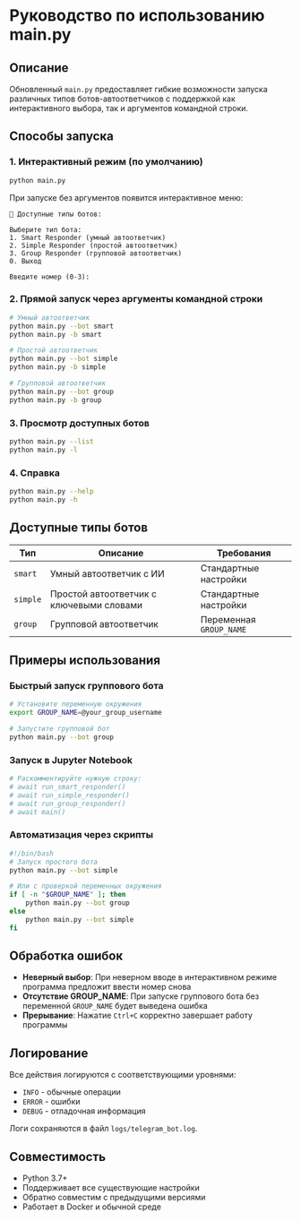# Руководство по использованию main.py

## Описание

Обновленный `main.py` предоставляет гибкие возможности запуска различных типов ботов-автоответчиков с поддержкой как интерактивного выбора, так и аргументов командной строки.

## Способы запуска

### 1. Интерактивный режим (по умолчанию)

```bash
python main.py
```

При запуске без аргументов появится интерактивное меню:

```
🤖 Доступные типы ботов:

Выберите тип бота:
1. Smart Responder (умный автоответчик)
2. Simple Responder (простой автоответчик)
3. Group Responder (групповой автоответчик)
0. Выход

Введите номер (0-3):
```

### 2. Прямой запуск через аргументы командной строки

```bash
# Умный автоответчик
python main.py --bot smart
python main.py -b smart

# Простой автоответчик
python main.py --bot simple
python main.py -b simple

# Групповой автоответчик
python main.py --bot group
python main.py -b group
```

### 3. Просмотр доступных ботов

```bash
python main.py --list
python main.py -l
```

### 4. Справка

```bash
python main.py --help
python main.py -h
```

## Доступные типы ботов

| Тип | Описание | Требования |
|-----|----------|------------|
| `smart` | Умный автоответчик с ИИ | Стандартные настройки |
| `simple` | Простой автоответчик с ключевыми словами | Стандартные настройки |
| `group` | Групповой автоответчик | Переменная `GROUP_NAME` |

## Примеры использования

### Быстрый запуск группового бота

```bash
# Установите переменную окружения
export GROUP_NAME=@your_group_username

# Запустите групповой бот
python main.py --bot group
```

### Запуск в Jupyter Notebook

```python
# Раскомментируйте нужную строку:
# await run_smart_responder()
# await run_simple_responder()
# await run_group_responder()
# await main()
```

### Автоматизация через скрипты

```bash
#!/bin/bash
# Запуск простого бота
python main.py --bot simple

# Или с проверкой переменных окружения
if [ -n "$GROUP_NAME" ]; then
    python main.py --bot group
else
    python main.py --bot simple
fi
```

## Обработка ошибок

- **Неверный выбор**: При неверном вводе в интерактивном режиме программа предложит ввести номер снова
- **Отсутствие GROUP_NAME**: При запуске группового бота без переменной `GROUP_NAME` будет выведена ошибка
- **Прерывание**: Нажатие `Ctrl+C` корректно завершает работу программы

## Логирование

Все действия логируются с соответствующими уровнями:
- `INFO` - обычные операции
- `ERROR` - ошибки
- `DEBUG` - отладочная информация

Логи сохраняются в файл `logs/telegram_bot.log`.

## Совместимость

- Python 3.7+
- Поддерживает все существующие настройки
- Обратно совместим с предыдущими версиями
- Работает в Docker и обычной среде
